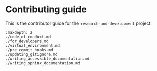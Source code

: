 # Contributing guide

This is the contributor guide for the `research-and-development` project.

```{toctree}
:maxdepth: 2
./code_of_conduct.md
./for_developers.md
./virtual_environment.md
./pre_commit_hooks.md
./updating_gitignore.md
./writing_accessible_documentation.md
./writing_sphinx_documentation.md
```
